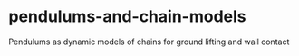 # pendulums-and-chain-models
Pendulums as dynamic models of chains for ground lifting and wall contact
